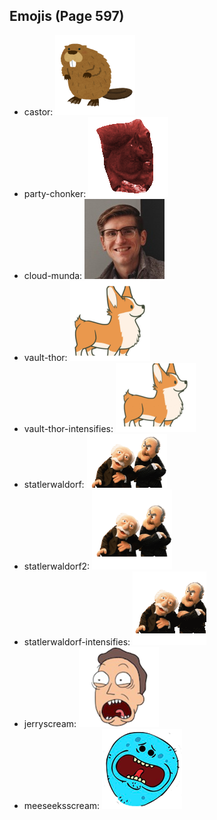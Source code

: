 
## Emojis (Page 597)

* castor: ![castor](output/castor.png)
* party-chonker: ![party-chonker](output/party-chonker.gif)
* cloud-munda: ![cloud-munda](output/cloud-munda.jpg)
* vault-thor: ![vault-thor](output/vault-thor.png)
* vault-thor-intensifies: ![vault-thor-intensifies](output/vault-thor-intensifies.gif)
* statlerwaldorf: ![statlerwaldorf](output/statlerwaldorf.png)
* statlerwaldorf2: ![statlerwaldorf2](output/statlerwaldorf2.png)
* statlerwaldorf-intensifies: ![statlerwaldorf-intensifies](output/statlerwaldorf-intensifies.gif)
* jerryscream: ![jerryscream](output/jerryscream.png)
* meeseeksscream: ![meeseeksscream](output/meeseeksscream.png)
